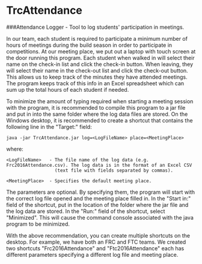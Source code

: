 # TrcAttendance
###Attendance Logger - Tool to log students' participation in meetings.

In our team, each student is required to participate a minimum number of hours of meetings
during the build season in order to participate in competitions. At our meeting place, we
put out a laptop with touch screen at the door running this program. Each student when walked
in will select their name on the check-in list and click the check-in button. When leaving,
they will select their name in the check-out list and click the check-out button. This allows
us to keep track of the minutes they have attended meetings. The program keeps track of this
info in an Excel spreadsheet which can sum up the total hours of each student if needed.

To minimize the amount of typing required when starting a meeting session with the program,
it is recommended to compile this program to a jar file and put in into the same folder
where the log data files are stored. On the Windows desktop, it is recommended to create
a shortcut that contains the following line in the "Target:" field:
```
java -jar TrcAttendance.jar log=<LogFileName> place=<MeetingPlace>
```
where:
```
<LogFileName>   - The file name of the log data (e.g. Frc2016Attendance.csv). The log data is in the format of an Excel CSV
                  (text file with fields separated by commas).

<MeetingPlace>  - Specifies the default meeting place.
```
The parameters are optional. By specifying them, the program will start with the correct
log file opened and the meeting place filled in.
In the "Start in:" field of the shortcut, put in the location of the folder where the jar
file and the log data are stored.
In the "Run:" field of the shortcut, select "Minimized". This will cause the command console
associated with the java program to be minimized.

With the above recommendation, you can create multiple shortcuts on the desktop. For example,
we have both an FRC and FTC teams. We created two shortcuts "Frc2016Attendance" and
"Ftc2016Attendance" each has different parameters specifying a different log file and meeting
place.
